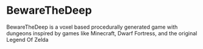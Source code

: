 # BewareTheDeep
BewareTheDeep is a voxel based procedurally generated game with dungeons inspired by games like Minecraft, Dwarf Fortress, and the original Legend Of Zelda 
